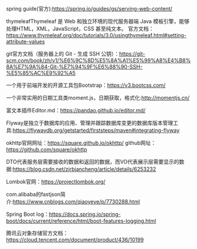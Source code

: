 spring guide(官方):https://spring.io/guides/gs/serving-web-content/

thymeleafThymeleaf 是 Web 和独立环境的现代服务器端 Java 模板引擎，能够处理HTML，XML，JavaScript，CSS 甚至纯文本。
官方文档：https://www.thymeleaf.org/doc/tutorials/3.0/usingthymeleaf.html#setting-attribute-values

git官方文档（服务器上的 Git - 生成 SSH 公钥）：https://git-scm.com/book/zh/v1/%E6%9C%8D%E5%8A%A1%E5%99%A8%E4%B8%8A%E7%9A%84-Git-%E7%94%9F%E6%88%90-SSH-%E5%85%AC%E9%92%A5

一个用于前端开发的开源工具包Bootstrap：https://v3.bootcss.com/

一个非常实用的日期工具类moment.js，日期获取，格式化:http://momentjs.cn/

富文本插件Editor.md：https://pandao.github.io/editor.md/

Flyway是独立于数据库的应用、管理并跟踪数据库变更的数据库版本管理工具:https://flywaydb.org/getstarted/firststeps/maven#integrating-flyway

okhttp官网网址：https://square.github.io/okhttp/  github网址：https://github.com/square/okhttp

DTO代表服务层需要接收的数据和返回的数据，而VO代表展示层需要显示的数据:https://blog.csdn.net/zjrbiancheng/article/details/6253232

Lombok官网：https://projectlombok.org/

com.alibaba的fastjson简介:https://www.cnblogs.com/qiaoyeye/p/7730288.html

Spring Boot log：https://docs.spring.io/spring-boot/docs/current/reference/html/boot-features-logging.html

腾讯云对象存储官方文档：https://cloud.tencent.com/document/product/436/10199

